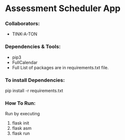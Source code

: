 # Assessment Scheduler App #

### Collaborators: ###
* TINK-A-TON

### Dependencies & Tools: ###
* pip3
* FullCalendar
* Full List of packages are in requirements.txt file.

### To install Dependencies: ###
pip install -r requirements.txt

### How To Run: ###
Run by executing
1. flask init 
2. flask asm
3. flask run

